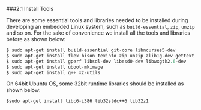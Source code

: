 ###2.1 Install Tools  

There are some essential tools and libraries needed to be installed  during developing an embedded Linux system, such as `build-essential`, `zip`, `unzip` and so on.
For the sake of convenience we install all the tools and libraries before as shown below:

```c
$ sudo apt-get install build-essential git-core libncurses5-dev
$ sudo apt-get install flex bison texinfo zip unzip zlib1g-dev gettext
$ sudo apt-get install gperf libsdl-dev libesd0-dev libwxgtk2.6-dev
$ sudo apt-get install uboot-mkimage
$ sudo apt-get install g++ xz-utils
```  

On 64bit Ubuntu OS, some 32bit runtime libraries should be installed as shown below:  

```
$sudo apt-get install libc6-i386 lib32stdc++6 lib32z1
```
